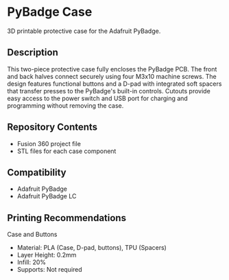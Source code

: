 # PyBadge Case
3D printable protective case for the Adafruit PyBadge.

## Description
This two-piece protective case fully encloses the PyBadge PCB. The front and back halves connect securely using four M3x10 machine screws. The design features functional buttons and a D-pad with integrated soft spacers that transfer presses to the PyBadge's built-in controls. Cutouts provide easy access to the power switch and USB port for charging and programming without removing the case.

## Repository Contents
- Fusion 360 project file
- STL files for each case component

## Compatibility
- Adafruit PyBadge
- Adafruit PyBadge LC

## Printing Recommendations
Case and Buttons
- Material: PLA (Case, D-pad, buttons), TPU (Spacers)
- Layer Height: 0.2mm
- Infill: 20%
- Supports: Not required